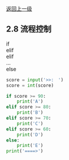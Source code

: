 [返回上一级](README.md)
## 2.8 流程控制
if  
elif  
elif  
...  
else  
```python
score = input('>>:　')
score = int(score)

if score >= 90:
    print('A')
elif score >= 80:
    print('B')
elif score >= 70:
    print('C')
elif score >= 60:
    print('D')
else:
    print('E')
print('====>')
```
